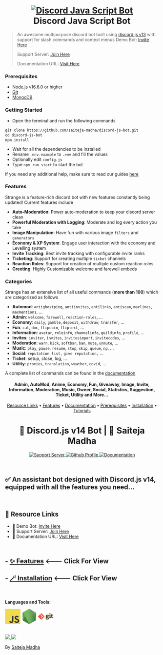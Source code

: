 <h1 align="center">
  <br>
  <a href="https://github.com/saiteja-madha"><img src="https://i.imgur.com/nFrS5wC.png" alt="Discord Java Script Bot"></a>
  <br>
  Discord Java Script Bot
  <br>
</h1>

> An awesome multipurpose discord bot built using [discord.js v13](https://discord.js.org) with support for slash commands and context menus
> Demo Bot: [Invite Here](https://discord.com/oauth2/authorize?client\_id=752922609733337190\&permissions=397602323830\&scope=bot%20applications.commands)
>
> Support Server: [Join Here](https://discord.gg/fE75UShbqB)
>
> Documentation URL: [Visit Here](https://docs.strangebot.xyz)
### Prerequisites

* [Node.js](https://nodejs.org/en/) v16.6.0 or higher
* [Git](https://git-scm.com/downloads)
* [MongoDB](https://www.mongodb.com)

### Getting Started

* Open the terminal and run the following commands

```
git clone https://github.com/saiteja-madha/discord-js-bot.git
cd discord-js-bot
npm install
```

* Wait for all the dependencies to be installed
* Rename `.env.example` to `.env` and fill the values
* Optionally edit `config.js`
* Type `npm run start` to start the bot

If you need any additional help, make sure to read our guides [here](docs/additional/installation.md)

### Features

Strange is a feature-rich discord bot with new features constantly being updated! Current features include

* **Auto-Moderation**: Power auto-moderation to keep your discord server clean
* **Powerful Moderation with Logging**: Moderate and log every action you take
* **Image Manipulation**: Have fun with various image `filters` and `generators`
* **Economy & XP System**: Engage user interaction with the economy and Levelling system
* **Invite Tracking**: Best invite tracking with configurable invite ranks
* **Ticketing**: Support for creating multiple `ticket` channels
* **Reaction Roles**: Support for creation of multiple custom reaction roles
* **Greeting**: Highly Customizable welcome and farewell embeds

### Categories

Strange has an extensive list of all useful commands (**more than 100**) which are categorized as follows

* **Automod**: `antighostping`, `antiinvites`, `antilinks`, `antiscam`, `maxlines`, `maxmentions`, ...
* **Admin**: `welcome`, `farewell`, `reaction-roles`, ...
* **Economy**: `daily`, `gamble`, `deposit`, `withdraw`, `transfer`, ...
* **Fun**: `cat`, `doc`, `flipcoin`, `fliptext`, ...
* **Information**: `avatar`, `roleinfo`, `channelinfo`, `guildinfo`, `profile`, ...
* **Invites**: `inviter`, `invites`, `invitesimport`, `invitecodes`, ...
* **Moderation**: `warn`, `kick`, `softban`, `ban`, `mute`, `unmute`, ...
* **Music**: `play`, `pause`, `resume`, `stop`, `skip`, `queue`, `np`, ...
* **Social**: `reputation list,` `give reputation,` ...
* **Ticket**: setup, close, log, ...
* **Utility**: `proxies`, `translation`, `weather`, `covid`, ...

A complete list of commands can be found in the [documentation](docs/commands/)

<h4 align="center">Admin, AutoMod, Anime, Economy, Fun, Giveaway, Image, Invite, Information, Moderation, Music, Owner, Social, Statistics, Suggestion, Ticket, Utility and More...</h4>

<p align="center">
  <a href="link">Resource Links</a>
  •
  <a href="link">Features</a>
  •
  <a href="link">Documentation</a>
  •
  <a href="link">Prerequisites</a>
  •
  <a href="link">Installation</a>
  •
  <a href="link">Tutorials</a>
</p>
<h1 align="center">
🤖 Discord.js v14 Bot | 💼 Saiteja Madha 
</h1>

<p align="center">
<a href="https://discord.gg/YCJeYxbcJ2">
  <img align="center" alt="Support Server" width="40px" src="https://cdn.discordapp.com/attachments/802104294588940319/1007275287471476877/icons8-discord-48.png" />
</a>
<a href="https://cdn.discordapp.com/attachments/802104294588940319/1007275874728562871/GitHub-Mark-Light-120px-plus.png">
  <img align="center" alt="Github Profile" width="40px" src="https://cdn.discordapp.com/attachments/802104294588940319/1007275874728562871/GitHub-Mark-Light-120px-plus.png" />
</a>
<a href="https://docs.strangebot.xyz/">
  <img align="center" alt="Documentation" width="40px" src="https://cdn.discordapp.com/attachments/802104294588940319/1007277184316096663/documents.png" />
</a>
</p>

<br />

## ✅ An assistant bot designed with Discord.js v14, equipped with all the features you need...

<br />

## 🔗 Resource Links

- 🤖 Demo Bot: [Invite Here](https://discord.com/oauth2/authorize?client\_id=752922609733337190\&permissions=397602323830\&scope=bot%20applications.commands)
- 🤝 Support Server: [Join Here](https://discord.gg/fE75UShbqB)
- 📂 Documentation URL: [Visit Here](https://docs.strangebot.xyz)

<br />

## - [✨ Features](Link) <--- Click For View

## - [🪄 Installation](Link) <--- Click For View

<br />

**Languages and Tools:**  

<code><img height="50" src="https://raw.githubusercontent.com/github/explore/80688e429a7d4ef2fca1e82350fe8e3517d3494d/topics/javascript/javascript.png"></code>
<code><img height="50" src="https://raw.githubusercontent.com/github/explore/80688e429a7d4ef2fca1e82350fe8e3517d3494d/topics/nodejs/nodejs.png"></code>
<code><img height="50" src="https://raw.githubusercontent.com/github/explore/80688e429a7d4ef2fca1e82350fe8e3517d3494d/topics/git/git.png"></code>

<br/>
<a href="https://github.com/saiteja-madha">
  <img height="180em" src="https://github-readme-stats.vercel.app/api?username=saiteja-madha&theme=buefy&show_icons=true" />
  <img height="180em" src="https://github-readme-stats.vercel.app/api/top-langs/?username=saiteja-madha&theme=buefy&layout=compact&exclude_repo=procon-plugins" />
</a>
<br/>

By [Saiteja Madha](https://github.com/saiteja-madha)
